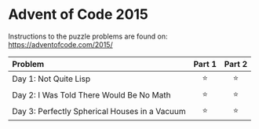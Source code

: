 ﻿# Advent of Code 2015

Instructions to the puzzle problems are found on: https://adventofcode.com/2015/

| **Problem**                                   | Part 1 | Part 2 |
|:----------------------------------------------|:------:|:------:|
| Day 1: Not Quite Lisp                         | :star: | :star: |
| Day 2: I Was Told There Would Be No Math      | :star: | :star: |
| Day 3: Perfectly Spherical Houses in a Vacuum | :star: | :star: |